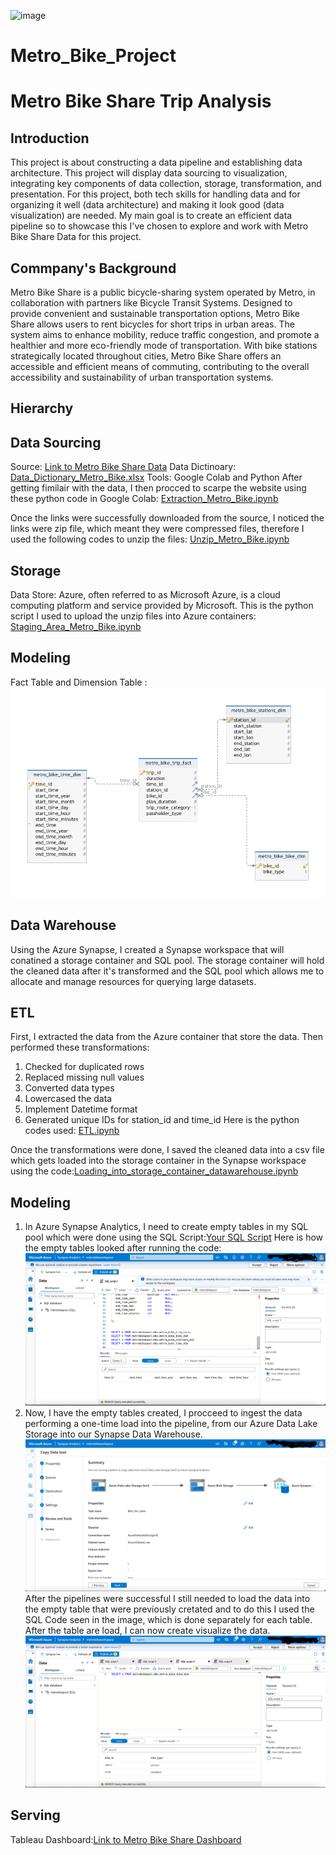 
![image](https://github.com/CELIUST/Metro_Bike_Project/assets/145673294/a05259c1-5045-4ad6-800f-65d61c62283a)
# Metro_Bike_Project
# Metro Bike Share Trip Analysis



## Introduction
This project is about constructing a data pipeline and establishing data architecture. This project will display data sourcing to visualization, integrating key components of data collection, storage, transformation, and presentation. For this project, both tech skills for handling data and for organizing it well (data architecture) and making it look good (data visualization) are needed. My main goal is to create an efficient data pipeline so to showcase this I've chosen to explore and work with Metro Bike Share Data for this project. 

## Commpany's Background
Metro Bike Share is a public bicycle-sharing system operated by Metro, in collaboration with partners like Bicycle Transit Systems. Designed to provide convenient and sustainable transportation options, Metro Bike Share allows users to rent bicycles for short trips in urban areas. The system aims to enhance mobility, reduce traffic congestion, and promote a healthier and more eco-friendly mode of transportation. With bike stations strategically located throughout cities, Metro Bike Share offers an accessible and efficient means of commuting, contributing to the overall accessibility and sustainability of urban transportation systems.

## Hierarchy


## Data Sourcing
Source: [Link to Metro Bike Share Data](https://bikeshare.metro.net/about/data/)
Data Dictinoary: [Data_Dictionary_Metro_Bike.xlsx](Data_Dictionary_Metro_Bike.xlsx)
Tools: Google Colab and Python
After getting fimilair with the data, I then procced to scarpe the website using these python code in Google Colab: [Extraction_Metro_Bike.ipynb](path/to/Extraction_Metro_Bike.ipynb)

Once the links were successfully downloaded from the source, I noticed the links were zip file, which meant they were compressed files, therefore I used the following codes to unzip the files: [Unzip_Metro_Bike.ipynb](path/to/Unzip_Metro_Bike.ipynb)

## Storage
Data Store: Azure, often referred to as Microsoft Azure, is a cloud computing platform and service provided by Microsoft. 
This is the python script I used to upload the unzip files into Azure containers: [Staging_Area_Metro_Bike.ipynb](Staging_Area_Metro_Bike.ipynb)

## Modeling
Fact Table and Dimension Table :![Metro_Bike_Dimensional_Modeling.png](Metro_Bike_Dimensional_Modeling.png)

## Data Warehouse
Using the Azure Synapse, I created a Synapse workspace that will conatined a storage container and SQL pool. The storage container will hold the cleaned data after it's transformed and the SQL pool which allows me to allocate and manage resources for querying large datasets. 

## ETL
First, I extracted the data from the Azure container that store the data. 
Then performed these transformations:
1. Checked for duplicated rows
2. Replaced missing null values
3. Converted data types
4. Lowercased the data
5. Implement Datetime format
6. Generated unique IDs for station_id and time_id
Here is the python codes used: [ETL.ipynb](ETL.ipynb)

Once the transformations were done, I saved the cleaned data into a csv file which gets loaded into the storage container in the Synapse workspace using the code:[Loading_into_storage_container_datawarehouse.ipynb](Loading_into_storage_container_datawarehouse.ipynb)

## Modeling
1. In Azure Synapse Analytics, I need to create empty tables in my SQL pool which were done using the SQL Script:[Your SQL Script](your_script.sql)
   Here is how the empty tables looked after running the code:![Creating_empty_tables.png](Creating_empty_tables.png)
2. Now, I have the empty tables created, I procceed to ingest the data performing a one-time load into the pipeline, from our Azure Data Lake Storage into our Synapse Data Warehouse.![Pipeline.png](Pipeline.png)
 After the pipelines were successful I still needed to load the data into the empty table that were previously cretated and to do this I used the SQL Code seen in the image, which is done separately for each table. After the table are load, I can now create visualize the data. ![Loading_data_into_empty_tables.png](Loading_data_into_empty_tables.png)

## Serving
Tableau Dashboard:[Link to Metro Bike Share Dashboard](https://public.tableau.com/views/Metro_Bike_Share_Insights/Metro_Bike_Dashboard?:language=en-US&publish=yes&:display_count=n&:origin=viz_share_link)







